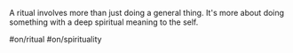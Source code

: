 A ritual involves more than just doing a general thing. It's more about doing something with a deep spiritual meaning to the self.


#on/ritual #on/spirituality 